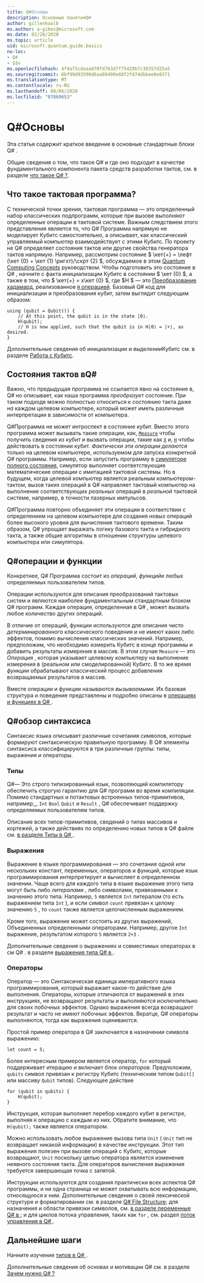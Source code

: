 ```yaml
---
title: Q#Основы
description: Основные понятияQ#
author: gillenhaalb
ms.author: a-gibec@microsoft.com
ms.date: 02/28/2020
ms.topic: article
uid: microsoft.quantum.guide.basics
no-loc:
- Q#
- $$v
ms.openlocfilehash: 4f4a75cdaaa070fd763d7f75429b7c39357d25a5
ms.sourcegitcommit: 6bf99d93590d6aa80490e88f2fd74dbbee8e0371
ms.translationtype: MT
ms.contentlocale: ru-RU
ms.lasthandoff: 08/06/2020
ms.locfileid: "87869653"
---
```

# <a name="no-locq-basics"></a>Q#Основы

Эта статья содержит краткое введение в основные стандартные блоки Q# .

Общие сведения о том, что такое Q# и где оно подходит в качестве фундаментального компонента пакета средств разработки тактов, см. в разделе [что такое Q# ?](xref:microsoft.quantum.overview.q-sharp). 

## <a name="what-is-a-quantum-program"></a>Что такое тактовая программа?

С технической точки зрения, тактовая программа — это определенный набор классических подпрограмм, которые при вызове выполняют определенные операции в тактовой системе.
Важным следствием этого представления является то, что Q# Программа напрямую не моделирует Кубитс самостоятельно, а описывает, как классический управляемый компьютер взаимодействует с этими Кубитс.
По проекту не Q# определяет состояния тактов или другие свойства генератора тактов напрямую.
Например, рассмотрим состояние $ \кет{+} = \лефт (\кет {0} + \кет {1} \ригхт)/\скрт {2} $, обсуждаемое в этом [Quantum Computing Concepts](xref:microsoft.quantum.concepts.intro) руководством.
Чтобы подготовить это состояние в Q# , начните с факта инициализации Кубитс в состоянии $ \кет {0} $, а также в том, что $ \кет{+} = х\кет {0} $, где $H $ — это [Преобразование хадамард](xref:microsoft.quantum.glossary#hadamard), реализованное [ `H` операцией](xref:microsoft.quantum.intrinsic.h). Базовый Q# код для инициализации и преобразования кубит, затем выглядит следующим образом:

```qsharp
using (qubit = Qubit()) {
    // At this point, the qubit is in the state |0⟩.
    H(qubit);
    // H is now applied, such that the qubit is in H|0⟩ = |+⟩, as desired.
}
```
Дополнительные сведения об инициализации и *выделении*Кубитс см. в разделе [Работа с Кубитс](xref:microsoft.quantum.guide.qubits).

## <a name="quantum-states-in-no-locq"></a>Состояния тактов вQ#

Важно, что предыдущая программа не ссылается явно на состояние в, Q# но описывает, как наша программа *преобразует* состояние.
При таком подходе можно полностью относиться к состоянию такта даже *на* каждом целевом компьютере, который может иметь различные интерпретации в зависимости от компьютера. 

Q#Программа не может интроспект в состояние кубит.
Вместо этого программа может вызывать такие операции, как, [`Measure`](xref:microsoft.quantum.intrinsic.measure) чтобы получить сведения из кубит и вызвать операции, такие как [`X`](xref:microsoft.quantum.intrinsic.x) и, [`H`](xref:microsoft.quantum.intrinsic.h) чтобы действовать в состоянии кубит.
*Фактически эти операции делаются* только на целевом компьютере, используемом для запуска конкретной Q# программы.
Например, если запустить программу в [симуляторе полного состояния](xref:microsoft.quantum.machines.full-state-simulator), симулятор выполняет соответствующие математические операции с имитацией тактовой системы.
Но в будущем, когда целевой компьютер является реальным компьютером-тактом, вызов таких операций в Q# направляет тактовый компьютер на выполнение соответствующих *реальных* операций в *реальной* тактовой системе, например, в точности лазерных импульсов.

Q#Программа повторно объединяет эти операции в соответствии с определением на целевом компьютере для создания новых операций более высокого уровня для вычисления тактового времени.
Таким образом, Q# упрощает выражать логику базового такта и гибридного такта, а также общие алгоритмы в отношении структуры целевого компьютера или симулятора.

## <a name="no-locq-operations-and-functions"></a>Q#операции и функции

Конкретнее, Q# Программа состоит из *операций*, *функций*и любых определяемых пользователем типов. 

Операции используются для описания преобразований тактовых систем и являются наиболее фундаментальным стандартным блоком Q# программ. Каждая операция, определенная в Q# , может вызвать любое количество других операций.

В отличие от операций, функции используются для описания чисто *детерминированного* классического поведения и не имеют каких либо эффектов, помимо вычисления классических значений. Например, предположим, что необходимо измерить Кубитс в конце программы и добавить результаты измерения в массив.
В этом случае `Measure` — это *Операция* , которая указывает целевому компьютеру на выполнение измерения в (реальном или смоделированной) Кубитс. В то же время *функции* обрабатывают классический процесс добавления возвращаемых результатов в массив.

Вместе операции и функции называются *вызываемыми*. Их базовая структура и поведение представлены и подробно описаны в [операциях и функциях в Q# ](xref:microsoft.quantum.guide.operationsfunctions).


## <a name="no-locq-syntax-overview"></a>Q#обзор синтаксиса

Синтаксис языка описывает различные сочетания символов, которые формируют синтаксическую правильную программу.
В Q# элементы синтаксиса классифицируются в три различные группы: типы, выражения и операторы.

### <a name="types"></a>Типы
Q#— Это строго типизированный язык, позволяющий компилятору обеспечить строгую гарантию для Q# программ во время компиляции.
Помимо стандартных и потактовых встроенных типов-примитивов, например,,, `Int` `Bool` `Qubit` и `Result` , Q# обеспечивает поддержку определяемых пользователем типов.

Описание всех типов-примитивов, сведений о типах массивов и кортежей, а также действиях по определению новых типов в Q# файле см. [в разделе Типы в Q# ](xref:microsoft.quantum.guide.types).

### <a name="expressions"></a>Выражения
Выражение в языке программирования — это сочетание одной или нескольких констант, переменных, операторов и функций, которые язык программирования интерпретирует и вычисляет в определенном значении.
Чаще всего для каждого типа в языке выражения этого типа могут быть либо *литералами* , либо символами, привязанными к значению этого типа.
Например, `5` является `Int` литералом (то есть выражением типа `Int` ), и если символ `count` привязан к целому значению `5` , то `count` также является целочисленным выражением.

Кроме того, выражение может состоять из других выражений, Объединенных определенными операторами.
Например, другое `Int` выражение, результатом которого `5` является `2+3` .

Дополнительные сведения о выражениях и совместимых операторах в см Q# . в разделе [выражения типа Q# в ](xref:microsoft.quantum.guide.expressions). 

### <a name="statements"></a>Операторы 
Оператор — это Синтаксическая единица императивного языка программирования, который выражает какое-то действие для выполнения. Операторы, которые отличаются от выражений в этих инструкциях, не возвращают результаты и выполняются исключительно для своих побочных эффектов. Однако выражения всегда возвращают результат и часто не имеют побочных эффектов. Вкратце, Q# операторы выполняются, тогда как выражения оцениваются.

Простой пример оператора в Q# заключается в назначении символа выражению:
```qsharp
let count = 5;
```

Более интересным примером является оператор, `for` который поддерживает итерацию и включает *блок операторов*.
Предположим, `qubits` символ привязан к регистру Кубитс (техническим типом `Qubit[]` или массиву `Qubit` типов). Следующее действие
```qsharp
for (qubit in qubits) {
    H(qubit);
}
```
Инструкция, которая выполняет перебор каждого кубит в регистре, выполняя `H` операцию с каждым из них. Обратите внимание, что `H(qubit);` также является оператором.

Можно использовать любое выражение вызова типа `Unit` ( `Unit` тип не возвращает никакой информации) в качестве инструкции.
Этот тип выражения полезен при вызове операций с Кубитс, которые возвращают, `Unit` поскольку целью оператора является изменение неявного состояния такта.
Для операторов вычисления выражения требуется завершающая точка с запятой.

Инструкции используются для создания практически всех аспектов Q# программы, и ни одна страница не может охватывать всю информацию, относящуюся к ним.
Дополнительные сведения о своей лексической структуре и форматировании см. в разделе [ Q# File Structure](xref:microsoft.quantum.guide.filestructure); для назначения и области привязки символов, см. [в разделе переменные Q# в ](xref:microsoft.quantum.guide.variables); и для циклов потока управления, таких как `for` , см. раздел [поток управления в Q# ](xref:microsoft.quantum.guide.controlflow).

## <a name="next-steps"></a>Дальнейшие шаги

Начните изучение [типов в Q# ](xref:microsoft.quantum.guide.types).

Дополнительные сведения об основах и мотивации Q# см. в разделе [Зачем нужно Q# ?](https://devblogs.microsoft.com/qsharp/why-do-we-need-q/)
